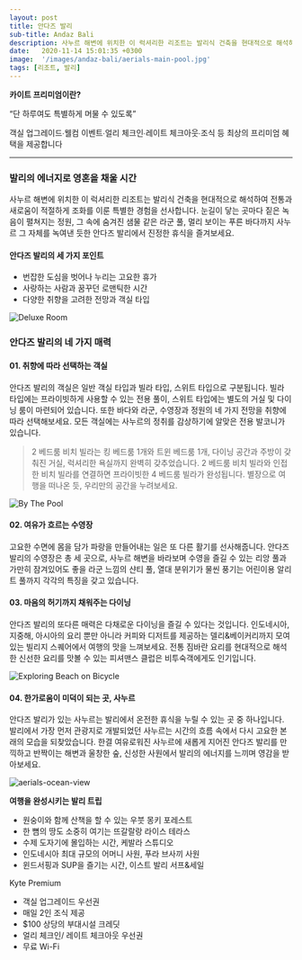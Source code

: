 ```yaml
---
layout: post
title: 안다즈 발리
sub-title: Andaz Bali
description: 사누르 해변에 위치한 이 럭셔리한 리조트는 발리식 건축을 현대적으로 해석하여 전통과 새로움이 적절하게 조화를 이룬 특별한 경험을 선사합니다.
date:   2020-11-14 15:01:35 +0300
image:  '/images/andaz-bali/aerials-main-pool.jpg'
tags: [리조트, 발리]
---
```


**카이트 프리미엄이란?**

“단 하루여도 특별하게 머물 수 있도록”

객실 업그레이드∙웰컴 이벤트∙얼리 체크인∙레이트 체크아웃∙조식 등
최상의 프리미엄 혜택을 제공합니다

---

### 발리의 에너지로 영혼을 채울 시간
사누르 해변에 위치한 이 럭셔리한 리조트는 발리식 건축을 현대적으로 해석하여 전통과 새로움이 적절하게 조화를 이룬 특별한 경험을 선사합니다. 눈길이 닿는 곳마다 짙은 녹음이 펼쳐지는 정원, 그 속에 숨겨진 샘물 같은 라군 풀, 멀리 보이는 푸른 바다까지 사누르 그 자체를 녹여낸 듯한 안다즈 발리에서 진정한 휴식을 즐겨보세요.

#### 안다즈 발리의 세 가지 포인트
- 번잡한 도심을 벗어나 누리는 고요한 휴가
- 사랑하는 사람과 꿈꾸던 로맨틱한 시간
- 다양한 취향을 고려한 전망과 객실 타입

![Deluxe Room]({{site.baseurl}}/images/andaz-bali/twin-deluxe-room-overview.jpg)

### 안다즈 발리의 네 가지 매력

#### 01. 취향에 따라 선택하는 객실
안다즈 발리의 객실은 일반 객실 타입과 빌라 타입, 스위트 타입으로 구분됩니다. 빌라 타입에는 프라이빗하게 사용할 수 있는 전용 풀이, 스위트 타입에는 별도의 거실 및 다이닝 룸이 마련되어 있습니다. 또한 바다와 라군, 수영장과 정원의 네 가지 전망을 취향에 따라 선택해보세요. 모든 객실에는 사누르의 정취를 감상하기에 알맞은 전용 발코니가 있습니다.

> 2 베드룸 비치 빌라는 킹 베드룸 1개와 트윈 베드룸 1개, 다이닝 공간과 주방이 갖춰진 거실, 럭셔리한 욕실까지 완벽히 갖추었습니다. 2 베드룸 비치 빌라와 인접한 비치 빌라를 연결하면 프라이빗한 4 베드룸 빌라가 완성됩니다. 별장으로 여행을 떠나온 듯, 우리만의 공간을 누려보세요.

![By The Pool]({{site.baseurl}}/images/andaz-bali/by-the-pool.jpg)

#### 02. 여유가 흐르는 수영장
고요한 수면에 몸을 담가 파랑을 만들어내는 일은 또 다른 활기를 선사해줍니다. 안다즈 발리의 수영장은 총 세 곳으로, 사누르 해변을 바라보며 수영을 즐길 수 있는 리앙 풀과 가만히 잠겨있어도 좋을 라군 느낌의 샨티 풀, 열대 분위기가 물씬 풍기는 어린이용 알리트 풀까지 각각의 특징을 갖고 있습니다.

#### 03. 마음의 허기까지 채워주는  다이닝
안다즈 발리의 또다른 매력은 다채로운 다이닝을 즐길 수 있다는 것입니다. 인도네시아, 지중해, 아시아의 요리 뿐만 아니라 커피와 디저트를 제공하는 델리&베이커리까지 모여 있는 빌리지 스퀘어에서 여행의 맛을 느껴보세요. 전통 짐바란 요리를 현대적으로 해석한 신선한 요리를 맛볼 수 있는 피셔맨스 클럽은 비투숙객에게도 인기입니다.

![Exploring Beach on Bicycle]({{site.baseurl}}/images/andaz-bali/exploring-beach-on-bicycle.jpg)

#### 04. 한가로움이 미덕이 되는 곳, 사누르
안다즈 발리가 있는 사누르는 발리에서 온전한 휴식을 누릴 수 있는 곳 중 하나입니다. 발리에서 가장 먼저 관광지로 개발되었던 사누르는 시간의 흐름 속에서 다시 고요한 본래의 모습을 되찾았습니다. 한결 여유로워진 사누르에 새롭게 지어진 안다즈 발리를 만끽하고 반짝이는 해변과 울창한 숲, 신성한 사원에서 발리의 에너지를 느끼며 영감을 받아보세요.

![aerials-ocean-view]({{site.baseurl}}/images/andaz-bali/aerials-ocean-view.jpg)

**여행을 완성시키는 발리 트립**
- 원숭이와 함께 산책을 할 수 있는 우붓 몽키 포레스트
- 한 뼘의 땅도 소중히 여기는 뜨갈랄랑 라이스 테라스
- 수제 도자기에 몰입하는 시간, 케발라 스튜디오
- 인도네시아 최대 규모의 어머니 사원, 푸라 브사끼 사원
- 윈드서핑과 SUP을 즐기는 시간, 이스트 발리 서프&세일

Kyte Premium
- 객실 업그레이드 우선권
- 매일 2인 조식 제공
- $100 상당의 부대시설 크레딧
- 얼리 체크인/ 레이트 체크아웃 우선권
- 무료 Wi-Fi
